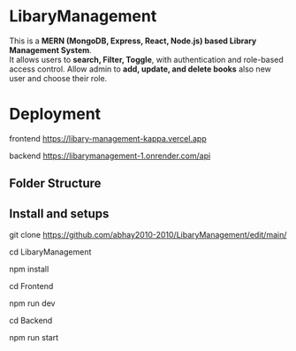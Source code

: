 # LibaryManagement
This is a **MERN (MongoDB, Express, React, Node.js) based Library Management System**.  
It allows users to **search, Filter, Toggle**, with authentication and role-based access control.
 Allow admin to **add, update, and delete books** also new user and choose their role.
 
# Deployment
 frontend https://libary-management-kappa.vercel.app
 
 backend https://libarymanagement-1.onrender.com/api

## Folder Structure


## Install and setups

git clone https://github.com/abhay2010-2010/LibaryManagement/edit/main/

cd LibaryManagement

npm install

cd Frontend 

npm run dev

cd Backend

npm run start
